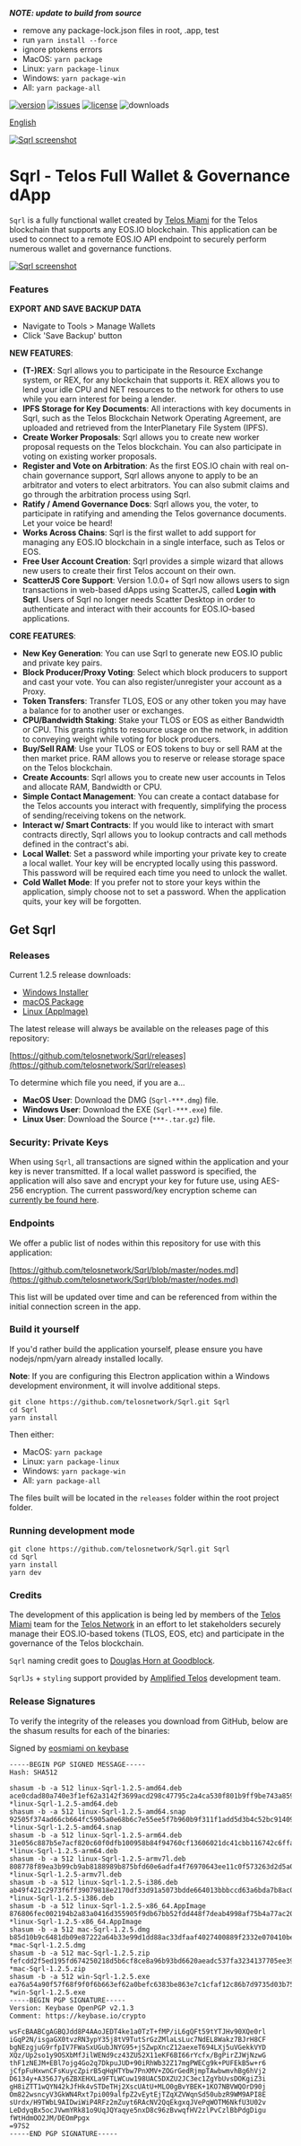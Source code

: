 ***NOTE: update to build from source***
- remove any package-lock.json files in root, .app, test
- run `yarn install --force`
- ignore ptokens errors
- MacOS: `yarn package`
- Linux: `yarn package-linux`
- Windows: `yarn package-win`
- All: `yarn package-all`

[![version](https://img.shields.io/github/release/telosnetwork/Sqrl/all.svg)](https://github.com/telosnetwork/Sqrl/releases)
[![issues](https://img.shields.io/github/issues/telosnetwork/Sqrl.svg)](https://github.com/telosnetwork/Sqrl/issues)
[![license](https://img.shields.io/badge/license-MIT-blue.svg)](https://raw.githubusercontent.com/telosnetwork/Sqrl/master/LICENSE)
![downloads](https://img.shields.io/github/downloads/telosnetwork/Sqrl/total.svg)

[English](https://github.com/telosnetwork/Sqrl/blob/master/README.md)

[![Sqrl screenshot](https://raw.githubusercontent.com/telosnetwork/Sqrl/master/app/renderer/assets/images/sqrl.png)](https://raw.githubusercontent.com/telosnetwork/Sqrl/master/app/renderer/assets/images/sqrl.png)

# Sqrl - Telos Full Wallet & Governance dApp

`Sqrl` is a fully functional wallet created by [Telos Miami](https://eos.miami/) for the Telos blockchain that supports any EOS.IO blockchain. This application can be used to connect to a remote EOS.IO API endpoint to securely perform numerous wallet and governance functions.

[![Sqrl screenshot](https://raw.githubusercontent.com/telosnetwork/Sqrl/master/Sqrl.png)](https://raw.githubusercontent.com/telosnetwork/Sqrl/master/Sqrl.png)

### Features

**EXPORT AND SAVE BACKUP DATA**
- Navigate to Tools > Manage Wallets
- Click 'Save Backup' button 

**NEW FEATURES**:
- **(T-)REX**: Sqrl allows you to participate in the Resource Exchange system, or REX, for any blockchain that supports it. REX allows you to lend your idle CPU and NET resources to the network for others to use while you earn interest for being a lender.
- **IPFS Storage for Key Documents**: All interactions with key documents in Sqrl, such as the Telos Blockchain Network Operating Agreement, are uploaded and retrieved from the InterPlanetary File System (IPFS).
- **Create Worker Proposals**: Sqrl allows you to create new worker proposal requests on the Telos blockchain. You can also participate in voting on existing worker proposals.
- **Register and Vote on Arbitration**: As the first EOS.IO chain with real on-chain governance support, Sqrl allows anyone to apply to be an arbitrator and voters to elect arbitrators. You can also submit claims and go through the arbitration process using Sqrl.
- **Ratify / Amend Governance Docs**: Sqrl allows you, the voter, to participate in ratifying and amending the Telos governance documents. Let your voice be heard!
- **Works Across Chains**: Sqrl is the first wallet to add support for managing any EOS.IO blockchain in a single interface, such as Telos or EOS.
- **Free User Account Creation**: Sqrl provides a simple wizard that allows new users to create their first Telos account on their own.
- **ScatterJS Core Support**: Version 1.0.0+ of Sqrl now allows users to sign transactions in web-based dApps using ScatterJS, called **Login with Sqrl**. Users of Sqrl no longer needs Scatter Desktop in order to authenticate and interact with their accounts for EOS.IO-based applications.

**CORE FEATURES**:
- **New Key Generation**: You can use Sqrl to generate new EOS.IO public and private key pairs.
- **Block Producer/Proxy Voting**: Select which block producers to support and cast your vote. You can also register/unregister your account as a Proxy.
- **Token Transfers**: Transfer TLOS, EOS or any other token you may have a balance for to another user or exchanges.
- **CPU/Bandwidth Staking**: Stake your TLOS or EOS as either Bandwidth or CPU. This grants rights to resource usage on the network, in addition to conveying weight while voting for block producers.
- **Buy/Sell RAM**: Use your TLOS or EOS tokens to buy or sell RAM at the then market price. RAM allows you to reserve or release storage space on the Telos blockchain.
- **Create Accounts**: Sqrl allows you to create new user accounts in Telos and allocate RAM, Bandwidth or CPU.
- **Simple Contact Management**: You can create a contact database for the Telos accounts you interact with frequently, simplifying the process of sending/receiving tokens on the network.
- **Interact w/ Smart Contracts**: If you would like to interact with smart contracts directly, Sqrl allows you to lookup contracts and call methods defined in the contract's abi.
- **Local Wallet**: Set a password while importing your private key to create a local wallet. Your key will be encrypted locally using this password. This password will be required each time you need to unlock the wallet.
- **Cold Wallet Mode**: If you prefer not to store your keys within the application, simply choose not to set a password. When the application quits, your key will be forgotten.

## Get Sqrl

### Releases

Current 1.2.5 release downloads:

- [Windows Installer](https://github.com/telosnetwork/Sqrl/releases/download/1.2.5/win-Sqrl-1.2.5.exe)
- [macOS Package](https://github.com/telosnetwork/Sqrl/releases/download/1.2.5/mac-Sqrl-1.2.5.dmg)
- [Linux (AppImage)](https://github.com/telosnetwork/Sqrl/releases/download/1.2.5/linux-Sqrl-1.2.5-x86_64.AppImage)

The latest release will always be available on the releases page of this repository:

[https://github.com/telosnetwork/Sqrl/releases](https://github.com/telosnetwork/Sqrl/releases)

To determine which file you need, if you are a...

- **MacOS User**: Download the DMG (`Sqrl-***.dmg`) file.
- **Windows User**: Download the EXE (`Sqrl-***.exe`) file.
- **Linux User**: Download the Source (`***-.tar.gz`) file.

### Security: Private Keys

When using `Sqrl`, all transactions are signed within the application and your key is never transmitted. If a local wallet password is specified, the application will also save and encrypt your key for future use, using AES-256 encryption. The current password/key encryption scheme can [currently be found here](https://github.com/telosnetwork/Sqrl/blob/master/app/shared/actions/wallet.js#L8).

### Endpoints

We offer a public list of nodes within this repository for use with this application:

[https://github.com/telosnetwork/Sqrl/blob/master/nodes.md](https://github.com/telosnetwork/Sqrl/blob/master/nodes.md)

This list will be updated over time and can be referenced from within the initial connection screen in the app.

### Build it yourself

If you'd rather build the application yourself, please ensure you have nodejs/npm/yarn already installed locally.

**Note**: If you are configuring this Electron application within a Windows development environment, it will involve additional steps.

```
git clone https://github.com/telosnetwork/Sqrl.git Sqrl
cd Sqrl
yarn install
```

Then either:

- MacOS: `yarn package`
- Linux: `yarn package-linux`
- Windows: `yarn package-win`
- All: `yarn package-all`

The files built will be located in the `releases` folder within the root project folder.

### Running development mode

```
git clone https://github.com/telosnetwork/Sqrl.git Sqrl
cd Sqrl
yarn install
yarn dev
```

### Credits

The development of this application is being led by members of the [Telos Miami](https://telos.miami) team for the [Telos Network](https://telos.net) in an effort to let stakeholders securely manage their EOS.IO-based tokens (TLOS, EOS, etc) and participate in the governance of the Telos blockchain.

`Sqrl` naming credit goes to [Douglas Horn at Goodblock](https://goodblock.io/).

`SqrlJs` + `styling` support provided by [Amplified Telos](https://amplified.software/) development team.

### Release Signatures

To verify the integrity of the releases you download from GitHub, below are the shasum results for each of the binaries:

Signed by [eosmiami on keybase](https://keybase.io/eosmiami)

```
-----BEGIN PGP SIGNED MESSAGE-----
Hash: SHA512

shasum -b -a 512 linux-Sqrl-1.2.5-amd64.deb
ace0cdad80a740e3f1ef62a3142f3699acd298c47795c2a4ca530f801b9ff9be743a8598105883c5efa7857849c155b95587534801486dc532db66fb1a763fb2 *linux-Sqrl-1.2.5-amd64.deb
shasum -b -a 512 linux-Sqrl-1.2.5-amd64.snap
92505f374ad66cb664fc5905a0e68b6c7e55ee5f7b960b9f311f1add5d3b4c52bc914095c8e280aed06f299e85ecfcc7660d933cc20418d79490c37eeb3f944b *linux-Sqrl-1.2.5-amd64.snap
shasum -b -a 512 linux-Sqrl-1.2.5-arm64.deb
31e056c887b5e7acf820c60f0dfb100958b84f94760cf13606021dc41cbb116742c6ffa188b308466b67392903ad8b9c0eac14f57ac68c32de562fab92671bc8 *linux-Sqrl-1.2.5-arm64.deb
shasum -b -a 512 linux-Sqrl-1.2.5-armv7l.deb
808778f89ea3b99cb9ab8188989b875bfd60e6adfa4f76970643ee11c0f573263d2d5a09281f654a63a1c7071af1e6ddf687d6f78dbc772b37f17c581048a5f9 *linux-Sqrl-1.2.5-armv7l.deb
shasum -b -a 512 linux-Sqrl-1.2.5-i386.deb
ab49f421c2973f6ff39079818e2170df33d91a5073bdde664013bbbccd63a6bda7b8ac084ea605d9ad8249d8275a8f96f52e2b4ae3d1ec952b97b60e1114185d *linux-Sqrl-1.2.5-i386.deb
shasum -b -a 512 linux-Sqrl-1.2.5-x86_64.AppImage
876806fec002194b2a83a0416d355905f9db67bb52fdd448f7deab4998af75b4a77ac20c9a1439ff30f8fb97092b8e47b743fd12f7be10fa309772407d828aad *linux-Sqrl-1.2.5-x86_64.AppImage
shasum -b -a 512 mac-Sqrl-1.2.5.dmg
b85d10b9c6481db09e87222a64b33e99d1dd88ac33dfaaf4027400889f2332e070410be55a000f0500c11ce92f5150150de787c1651361f7cd53ee5761225525 *mac-Sqrl-1.2.5.dmg
shasum -b -a 512 mac-Sqrl-1.2.5.zip
fefcdd2f5ed195fd674250218d5b6cf8ce8a96b93bd6620aeadc537fa3234137705ee392e52a60bba9978176c519cd030b7414e3ef5627112ab9f146e83231ea *mac-Sqrl-1.2.5.zip
shasum -b -a 512 win-Sqrl-1.2.5.exe
ea76a54a90f57f68f9f0f6b663ef62a0befc6383be863e7c1cfaf12c86b7d9735d03b75a0385cf720cc1e1895c7a327f8efaa952c7ea09b8e418b603dd4636e3 *win-Sqrl-1.2.5.exe
-----BEGIN PGP SIGNATURE-----
Version: Keybase OpenPGP v2.1.3
Comment: https://keybase.io/crypto

wsFcBAABCgAGBQJdd8P4AAoJEDT4ke1a0TzT+fMP/iL6gQFt59tYTJHv90XQe0rl
iGqP2N/isgaGX0tvzRN3ypY35j8tV9TutSrGzZMlaLsLuc7NdEL8Wakz7BJrH8CF
bgNEzgjuG9rfpIV7FWaSxUGubJNYG95+jSZwpXncZ12aexeT694LXj5uVGekkVYD
XQz/Up2so1y9OSXbMfJilWENd9cz43ZU52X11eKF6BI66rYcfx/BgPirZJWjNzwG
thF1zNEJM+EBl7ojg4Go2q7DkpuJUD+90iRhWb32Z17mgPWECg9k+PUFEkB5w+r6
jCfpFuHxwnCFsKuycZpirB5qHqHTYbw7PnXMV+ZOGrGedRjmpTAwbwmvhBg6hVj2
D6134y+A356J7y6ZBXEHXLa9FTLWCuw198UAC5DXZU2JC3ec1ZgYbUvsDOKgiZ3i
gH8iZTT1wQYN42kJfHk4vSTDeTHj2XscUAtU+MLO0gBvYBEK+1KO7NBVWQOrD90j
Om822wsncyV3GkWN4Rxt7pi009alfpZ2vEytEjTZqXZVWqnSd50ubzR9WM9API8E
sUrdx/H9TWbL9AIDwiWiP4RFz2mZuyt6RAcNV2QqEkgxqJVePqWOTM6NkfU3U02v
LeDdyqBx5ocJVwmYRk81o9UqJQYaqye5nxD8c96zBvwqfHV2zlPvCzlBbPdgDigu
fWtHdmOO2JM/DEOmPpgx
=97S2
-----END PGP SIGNATURE-----
```